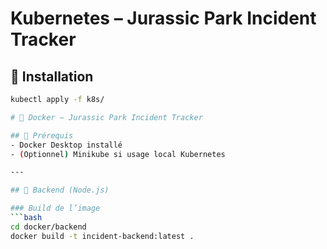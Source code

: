 # Kubernetes – Jurassic Park Incident Tracker

## 🚀 Installation

```bash
kubectl apply -f k8s/

# 🐳 Docker – Jurassic Park Incident Tracker

## 🔧 Prérequis
- Docker Desktop installé
- (Optionnel) Minikube si usage local Kubernetes

---

## 🚀 Backend (Node.js)

### Build de l’image
```bash
cd docker/backend
docker build -t incident-backend:latest .